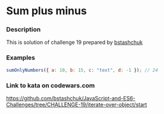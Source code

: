 # Sum plus minus

### Description
This is solution of challenge 19 prepared by [bstashchuk](https://github.com/bstashchuk)

### Examples
```javascript
sumOnlyNumbers({ a: 10, b: 15, c: "text", d: -1 }); // 24
```

### Link to kata on codewars.com
https://github.com/bstashchuk/JavaScript-and-ES6-Challenges/tree/CHALLENGE-19/iterate-over-object/start
